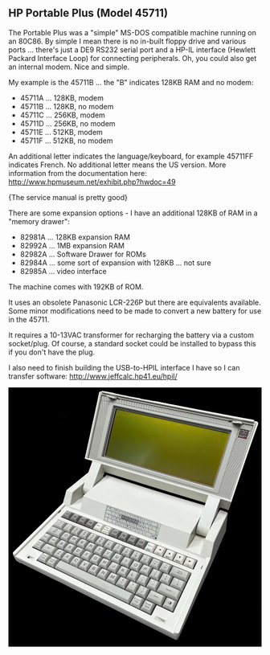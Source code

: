 HP Portable Plus (Model 45711)
------------------------------

The Portable Plus was a "simple" MS-DOS compatible machine running on an 80C86.  By simple I mean there is no in-built floppy drive and various ports ... there's just a DE9 RS232 serial port and a HP-IL interface (Hewlett Packard Interface Loop) for connecting peripherals.  Oh, you could also get an internal modem.  Nice and simple.

My example is the 45711B ... the "B" indicates 128KB RAM and no modem:
- 45711A ... 128KB, modem
- 45711B ... 128KB, no modem
- 45711C ... 256KB, modem
- 45711D ... 256KB, no modem
- 45711E ... 512KB, modem
- 45711F ... 512KB, no modem

An additional letter indicates the language/keyboard, for example 45711FF indicates French.  No additional letter means the US version.  More information from the documentation here:
http://www.hpmuseum.net/exhibit.php?hwdoc=49

{The service manual is pretty good}

There are some expansion options - I have an additional 128KB of RAM in a "memory drawer":
- 82981A ... 128KB expansion RAM
- 82992A ... 1MB expansion RAM
- 82982A ... Software Drawer for ROMs
- 82984A ... some sort of expansion with 128KB ... not sure
- 82985A ... video interface

The machine comes with 192KB of ROM.

It uses an obsolete Panasonic LCR-226P but there are equivalents available. Some minor modifications need to be made to convert a new battery for use in the 45711.

It requires a 10-13VAC transformer for recharging the battery via a custom socket/plug.  Of course, a standard socket could be installed to bypass this if you don't have the plug.

I also need to finish building the USB-to-HPIL interface I have so I can transfer software:
http://www.jeffcalc.hp41.eu/hpil/

![HP Model 45711](HP_Model_47511.jpg)
